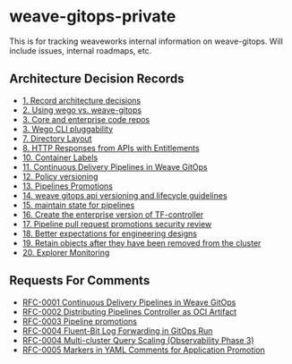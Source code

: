 # weave-gitops-private
This is for tracking weaveworks internal information on weave-gitops. Will include issues, internal roadmaps, etc.

## Architecture Decision Records

<!-- ADRS -->

- [1. Record architecture decisions](docs/adrs/0001-record-architecture-decisions.md)
- [2. Using wego vs. weave-gitops](docs/adrs/0002-using-wego-vs-weave-gitops.md)
- [3. Core and enterprise code repos](docs/adrs/0003-core-and-enterprise-code-repos.md)
- [3. Wego CLI pluggability](docs/adrs/0003-wego-cli-pluggability.md)
- [7. Directory Layout](docs/adrs/0007-directory-layout.md)
- [8. HTTP Responses from APIs with Entitlements](docs/adrs/0008-http-responses-from-apis-with-entitlements.md)
- [10. Container Labels](docs/adrs/0010-container-labels.md)
- [11. Continuous Delivery Pipelines in Weave GitOps](docs/adrs/0011-pipelines.md)
- [12. Policy versioning](docs/adrs/0012-policy-versioning.md)
- [13. Pipelines Promotions](docs/adrs/0013-pipelines-promotions.md)
- [14. weave gitops api versioning and lifecycle guidelines](docs/adrs/0014-api-versioning-lifecycle.md)
- [15. maintain state for pipelines](docs/adrs/0015-pipelines-state.md)
- [16. Create the enterprise version of TF-controller](docs/adrs/0016-create-enterprise-version-of-tf-controller.md)
- [17. Pipeline pull request promotions security review](docs/adrs/0017-pipeline-pr-promotions-security.md)
- [18. Better expectations for engineering designs](docs/adrs/0018-engineering-design.md)
- [19. Retain objects after they have been removed from the cluster](docs/adrs/0019-query-retention.md)
- [20. Explorer Monitoring](docs/adrs/0020-explorer-monitoring.md)

<!-- /ADRS -->

## Requests For Comments

<!-- RFCS -->

- [RFC-0001 Continuous Delivery Pipelines in Weave GitOps](docs/rfcs/0001-pipelines)
- [RFC-0002 Distributing Pipelines Controller as OCI Artifact](docs/rfcs/0002-pipelines-oci-distribution)
- [RFC-0003 Pipeline promotions](docs/rfcs/0003-pipelines-promotion)
- [RFC-0004 Fluent-Bit Log Forwarding in GitOps Run](docs/rfcs/0004-log-forwarder-for-gitops-run)
- [RFC-0004 Multi-cluster Query Scaling (Observability Phase 3)](docs/rfcs/0004-query-scaling)
- [RFC-0005 Markers in YAML Comments for Application Promotion](docs/rfcs/0005-promotion-markers)

<!-- /RFCS -->

